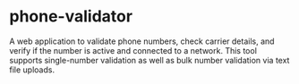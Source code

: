 # phone-validator
A web application to validate phone numbers, check carrier details, and verify if the number is active and connected to a network. This tool supports single-number validation as well as bulk number validation via text file uploads. 
